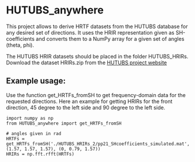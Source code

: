 # HUTUBS_anywhere
This project allows to derive HRTF datasets from the HUTUBS database for any desired set of directions. It uses the HRIR representation given as SH-coefficients and converts them to a NumPy array for a given set of angles (theta, phi).

The HUTUBS HRIR datasets should be placed in the folder HUTUBS_HRIRs. Download the dataset HRIRs.zip from the [HUTUBS project website](https://depositonce.tu-berlin.de/items/dc2a3076-a291-417e-97f0-7697e332c960)

## Example usage:
Use the function get_HRTFs_fromSH to get frequency-domain data for the requested directions. Here an example for getting HRIRs for the front direction, 45 degree to the left side and 90 degree to the left side.

```
import numpy as np
from HUTUBS_anywhere import get_HRTFs_fromSH

# angles given in rad
HRTFs = get_HRTFs_fromSH('./HUTUBS_HRIRs_2/pp21_SHcoefficients_simulated.mat', (1.57, 1.57, 1.57), (0, 0.79, 1.57))
HRIRs = np.fft.rfft(HRTFs)
```

